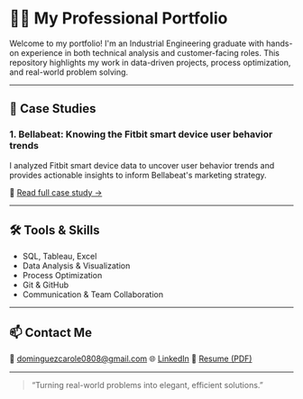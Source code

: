 # 👩‍💻 My Professional Portfolio

Welcome to my portfolio! I'm an Industrial Engineering graduate with hands-on experience in both technical analysis and customer-facing roles. This repository highlights my work in data-driven projects, process optimization, and real-world problem solving.

---

## 🧠 Case Studies

### 1. Bellabeat: Knowing the Fitbit smart device user behavior trends 
I analyzed Fitbit smart device data to uncover user behavior trends and provides actionable insights to inform Bellabeat's marketing strategy. 

🔗 [Read full case study →](https://github.com/Carole1808/data-analyst-portfolio/blob/main/Bellabeat-Case-Study/Bellabeat.md)

---

## 🛠️ Tools & Skills
- SQL, Tableau, Excel
- Data Analysis & Visualization
- Process Optimization
- Git & GitHub
- Communication & Team Collaboration

---

## 📫 Contact Me
📧 dominguezcarole0808@gmail.com 
🌐 [LinkedIn](https://www.linkedin.com/in/itsevy-dominguez-88b7931a6) 
💼 [Resume (PDF)](https://github.com/Carole1808/itsevy-resume/blob/main/Itsevy%20Resume%202.pdf)

---

> “Turning real-world problems into elegant, efficient solutions.”
